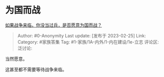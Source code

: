# 为国而战
[如果战争来临，你没当过兵，是否愿意为国而战？](https://www.zhihu.com/question/455024923/answer/2909706011)

> Author: #0-Anonymity
> Last update: [发布于 2023-02-25]
> Link:
> Category: #家族答集
> Tag: #1-家族/1A-内外/1-内在建设/1e-立志
> 评论区:
> 泛讨论:

当然愿意。

这甚至都不需要等待战争来临。
